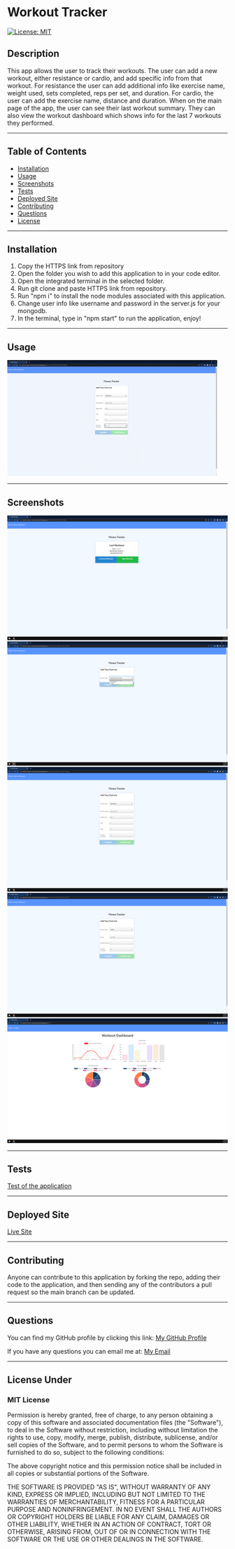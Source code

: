 # Workout Tracker
[![License: MIT](https://img.shields.io/badge/License-MIT-yellow.svg)](https://opensource.org/licenses/MIT)

## Description 
This app allows the user to track their workouts. The user can add a new workout, either resistance or cardio, and add specific info from that workout. For resistance the user can add additional info like exercise name, weight used, sets completed, reps per set, and duration. For cardio, the user can add the exercise name, distance and duration. When on the main page of the app, the user can see their last workout summary. They can also view the workout dashboard which shows info for the last 7 workouts they performed.

---

## Table of Contents

* [Installation](#installation)
* [Usage](#usage)
* [Screenshots](#screenshots)
* [Tests](#tests)
* [Deployed Site](#deployed-site)
* [Contributing](#contributing)
* [Questions](#questions)
* [License](#license)


---

## Installation
1) Copy the HTTPS link from repository 
2) Open the folder you wish to add this application to in your code editor. 
3) Open the integrated terminal in the selected folder. 
4) Run git clone and paste HTTPS link from repository. 
5) Run "npm i" to install  the node modules associated with this application.
6) Change user info like username and password in the server.js for your mongodb.
7) In the terminal, type in "npm start" to run the application, enjoy!

---

## Usage 
![Applicaton in use](public/reference/giphy.gif)

---

## Screenshots
![Workout-Tracker](public/reference/1.png)
![Workout-Tracker](public/reference/2.png)
![Workout-Tracker](public/reference/3.png)
![Workout-Tracker](public/reference/4.png)
![Workout-Tracker](public/reference/5.png)

---

## Tests
[Test of the application](https://drive.google.com/file/d/1xfJMAtsh6RzEIYzCJlamUhrHjCO1LrbB/view?usp=sharing)

---

## Deployed Site
[Live Site](https://workout-tracker-mrosavourazeri.herokuapp.com/?id=6053d895e7f3ff001503ed8b)

---

## Contributing
Anyone can contribute to this application by forking the repo, adding their code to the application, and then sending any of the contributors a pull request so the main branch can be updated.

---

## Questions

You can find my GitHub profile by clicking this link: [My GitHub Profile](https://github.com/mrosavourazeris)

If you have any questions you can email me at: [My Email](test@test.com)

---

## License Under

### MIT License

Permission is hereby granted, free of charge, to any person obtaining a copy
of this software and associated documentation files (the "Software"), to deal
in the Software without restriction, including without limitation the rights
to use, copy, modify, merge, publish, distribute, sublicense, and/or sell
copies of the Software, and to permit persons to whom the Software is
furnished to do so, subject to the following conditions:

The above copyright notice and this permission notice shall be included in all
copies or substantial portions of the Software.

THE SOFTWARE IS PROVIDED "AS IS", WITHOUT WARRANTY OF ANY KIND, EXPRESS OR
IMPLIED, INCLUDING BUT NOT LIMITED TO THE WARRANTIES OF MERCHANTABILITY,
FITNESS FOR A PARTICULAR PURPOSE AND NONINFRINGEMENT. IN NO EVENT SHALL THE
AUTHORS OR COPYRIGHT HOLDERS BE LIABLE FOR ANY CLAIM, DAMAGES OR OTHER
LIABILITY, WHETHER IN AN ACTION OF CONTRACT, TORT OR OTHERWISE, ARISING FROM,
OUT OF OR IN CONNECTION WITH THE SOFTWARE OR THE USE OR OTHER DEALINGS IN THE
SOFTWARE.
